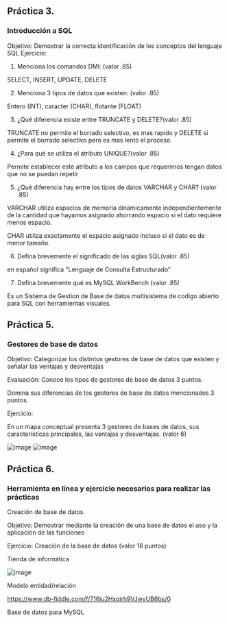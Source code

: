 ## Práctica 3.
### Introducción a SQL
Objetivo: Demostrar la correcta identificación de los conceptos del lenguaje SQL
Ejercicio:

1. Menciona los comandos DMl: (valor .85)

SELECT, INSERT, UPDATE, DELETE

2. Menciona 3 tipos de datos que existen: (valor .85)

 Entero (INT),  caracter (CHAR),  flotante (FLOAT) 

3. ¿Qué diferencia existe entre TRUNCATE y DELETE?(valor .85)

TRUNCATE no permite el borrado selectivo, es mas rapido y DELETE si permite el borrado selectivo pero es mas lento el proceso.

4. ¿Para qué se utiliza el atributo UNIQUE?(valor .85)

Permite establecer este atributo a los campos que requerimos tengan datos que no se puedan repetir

5. ¿Qué diferencia hay entre los tipos de datos VARCHAR y CHAR? (valor .85)

VARCHAR utiliza espacios de memoria dinamicamente independientemente de la cantidad que hayamos asignado ahorrando espacio si el dato requiere menos espacio.

CHAR utiliza exactamente el espacio asignado incluso si el dato es de menor tamaño.

6. Defina brevemente el significado de las siglas SQL(valor .85)

en español significa "Lenguaje de Consulta Estructurado"

7. Defina brevemente qué es MySQL WorkBench (valor .85)

Es un Sistema de Gestion de Base de datos multisistema de codigo abierto para SQL con herramientas visuales.

## Práctica 5.
### Gestores de base de datos

Objetivo: Categorizar los distintos gestores de base de datos que existen y señalar las
ventajas y desventajas

Evaluación: Conoce los tipos de gestores de base de datos 3 puntos.

Domina sus diferencias de los gestores de base de datos mencionados 3 puntos

Ejercicio:

En un mapa conceptual presenta 3 gestores de bases de datos, sus características
principales, las ventajas y desventajas. (valor 6)

![image](https://user-images.githubusercontent.com/91554777/170415427-e2b7321b-a97f-43b0-ac24-6e506c307e6b.png)
![image](https://user-images.githubusercontent.com/104279688/172779757-ebd238b0-530a-44ef-ad8b-b87ed88f582a.png)

## Práctica 6.
### Herramienta en línea y ejercicio necesarios para realizar las prácticas

Creación de base de datos.

Objetivo: Demostrar mediante la creación de una base de datos el uso y la aplicación de
las funciones

Ejercicio: Creación de la base de datos (valor 18 puntos)

Tienda de informática

![image](https://user-images.githubusercontent.com/91554777/170415101-717bca19-3644-46a9-8a57-8d5940c5d283.png)




Modelo entidad/relación

https://www.db-fiddle.com/f/716iu2Hxqjrh9VJwyUB6bs/0


Base de datos para MySQL
